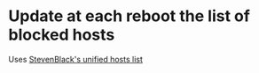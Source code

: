 # Update at each reboot the list of blocked hosts

Uses [StevenBlack's unified hosts list](https://github.com/StevenBlack/hosts)

